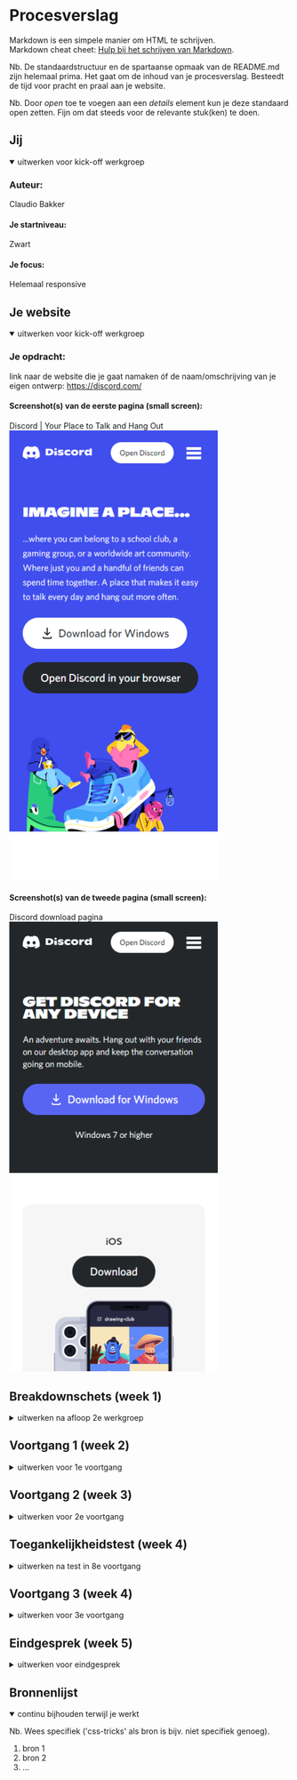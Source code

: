 # Procesverslag
Markdown is een simpele manier om HTML te schrijven.  
Markdown cheat cheet: [Hulp bij het schrijven van Markdown](https://github.com/adam-p/markdown-here/wiki/Markdown-Cheatsheet).

Nb. De standaardstructuur en de spartaanse opmaak van de README.md zijn helemaal prima. Het gaat om de inhoud van je procesverslag. Besteedt de tijd voor pracht en praal aan je website.

Nb. Door *open* toe te voegen aan een *details* element kun je deze standaard open zetten. Fijn om dat steeds voor de relevante stuk(ken) te doen.





## Jij

<details open>
<summary>uitwerken voor kick-off werkgroep</summary>

### Auteur:
Claudio Bakker

#### Je startniveau:
Zwart

#### Je focus:
Helemaal responsive
 
</details>





## Je website

<details open>
<summary>uitwerken voor kick-off werkgroep</summary>

### Je opdracht:
link naar de website die je gaat namaken óf de naam/omschrijving van je eigen ontwerp:
https://discord.com/

#### Screenshot(s) van de eerste pagina (small screen): 
Discord | Your Place to Talk and Hang Out
<img src="images/discordsmallscreen1.png" width="375px" alt="discord homepagina">

#### Screenshot(s) van de tweede pagina (small screen):
Discord download pagina 
<img src="images/discordsmallscreen2.png" width="375px" alt="discord download pagina">
 
</details>





## Breakdownschets (week 1)

<details>
<summary>uitwerken na afloop 2e werkgroep</summary>

### de hele pagina: 
<img src="images/breakdownschets.png" width="100%" alt="discord homepagina">

<!-- <img src="images/dummy-plaatje.jpg" width="375px" alt="breakdown van de hele pagina">

### dynamisch deel (bijv menu): 
<img src="images/dummy-plaatje.jpg" width="375px" alt="breakdown van een dynamisch deel">

### wellicht nog een dynamisch deel (bijv filter): 
<img src="images/dummy-plaatje.jpg" width="375px" alt="breakdown van nog een dynamisch deel"> -->

</details>





## Voortgang 1 (week 2)

<details>
<summary>uitwerken voor 1e voortgang</summary>

### Stand van zaken


### Agenda voor meeting
samen met je groepje opstellen

| Vidar          | Claudio            | Leroy        | Ruben            |
| ---            | ---                | ---          | ---              |
|Moet je alles wat mogelijk is in custom properties? | Divjes en classes teveel?	| en ik dit    | en dan ik dat    |
|Classes zo op de juiste manier met sections? (nog bespreken?)| nog een punt | dit wil ik zeker |
| ...            | ...                | ...          | ...              |


### Verslag van meeting
hier na afloop snel de uitkomsten van de meeting vastleggen

- Divs en classes weg werken
- meer info opzoeken over psuedo-classes
- costum-properties gebruiken
- link gekregen voor de header images: https://codepen.io/shooft/pen/dyRveXL

</details>





## Voortgang 2 (week 3)

<details>
<summary>uitwerken voor 2e voortgang</summary>

### Stand van zaken
Costum-properties toegevoegd en verder bezig met herschrijven van de eerste pagina zonder divs, en classes.

### Agenda voor meeting
samen met je groepje opstellen

| student 1      | student 2          | student 3    | student 4        |
| ---            | ---                | ---          | ---              |
| Hoe animeer je het hamburger menu (voorbeeld zal ik laten zien)|Is het de bedoeling dat je de filters op de pagina ook werkend maakt? (Voorbeeld zal ik laten zien)|Hoe pas je de IntersectionObserver op de correcte manier toe in javascript| en dan ik dat    |
| Moet je ook custom properties met bijvoorbeeld white-space of is dat meer als aanbevolen?| nog een punt | dit wil ik zeker |
| Moet alles exact hetzelfde zijn als de website?| ...                | ...          | ...              |


### Verslag van meeting
hier na afloop snel de uitkomsten van de meeting vastleggen

- De huidige javascript code vervangen door de InterSectionObserver


</details>





## Toegankelijkheidstest (week 4)

<details>
<summary>uitwerken na test in 8e voortgang</summary>

### Bevindingen
Lijst met je bevindingen die in de test naar voren kwamen:


#### Hover states
Hover states van de buttons toevoegen.

Oplossing: Deze in de css toevoegen.


#### Active states. 
Active states toevoegen aan de buttons

Oplossing: deze toevoegen aan de css.


#### Focus tab. 
De focus tab functie werkte overal waar die moest werken.


#### Voice Over. 
Ook de vocie over werkte uitstekend.

</details>





## Voortgang 3 (week 4)

<details>
<summary>uitwerken voor 3e voortgang</summary>

### Stand van zaken


### Agenda voor meeting
samen met je groepje opstellen

| Vidar          | Claudio            | student 3    | student 4        |
| ---            | ---                | ---          | ---              |
| Enig idee hoe ik dit het beste kan aanpakken? (Laat ik zien) | Met javascript aanspreken van de mobile menu knop lukt nog niet helemaal.             | en ik dit    | en dan ik dat    |
| en dat ook nog | dit als er tijd is | nog een punt | dit wil ik zeker |
| ...            | ...                | ...          | ...              |




### Verslag van meeting
hier na afloop snel de uitkomsten van de meeting vastleggen

- De mobile menu doormiddel van CSS maken in plaats van Javascript
- PS. de docent heeft het probleem wat ik had met de mobile menu opgelost.


</details>





## Eindgesprek (week 5)

<details>
<summary>uitwerken voor eindgesprek</summary>

### Stand van zaken
Ik vond Front-end development over het algemeen redelijk goed gaan. Ik had op het eind wat moeite
met de mobile menu en footer, dit is uiteindelijk opgelost. De footer heb ik een paar keer moeten herschrijven
omdat ik het niet responsive kreeg, echter dit is uiteindelijk wel gelukt.

### Screenshot(s)

hier screenshot(s) van je eindresultaat
<img src="images/mobilescreenshot2.png" width="375px" alt="mobilescreenshot">
<img src="images/mobilescreenshot1.png" width="375px" alt="mobilescreenshot pagina 2">
<img src="images/fullscreenshot1.png" width="375px" alt="screenshot full-width pagina 1">
<img src="images/fullscreenshot2.png" width="375px" alt="screenshot full-width pagina 2">
</details>





## Bronnenlijst

<details open>
<summary>continu bijhouden terwijl je werkt</summary>

Nb. Wees specifiek ('css-tricks' als bron is bijv. niet specifiek genoeg).

1. bron 1
2. bron 2
3. ...

</details>